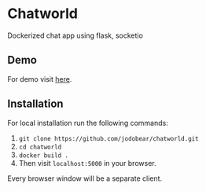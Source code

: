 # Chatworld

Dockerized chat app using flask, socketio

## Demo

For demo visit [here](http://35.195.178.39:5000).

## Installation

For local installation run the following commands:

1. `git clone https://github.com/jodobear/chatworld.git`
2. `cd chatworld`
3. `docker build .`
4. Then visit `localhost:5000` in your browser.

Every browser window will be a separate client.